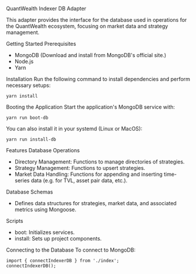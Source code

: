 QuantWealth Indexer DB Adapter

This adapter provides the interface for the database used in operations for the QuantWealth ecosystem, focusing on market data and strategy management.

Getting Started
Prerequisites
- MongoDB \(Download and install from MongoDB's official site.\)
- Node.js
- Yarn

Installation
Run the following command to install dependencies and perform necessary setups:
```
yarn install
```

Booting the Application
Start the application's MongoDB service with:
```
yarn run boot-db
```

You can also install it in your systemd (Linux or MacOS):
```
yarn run install-db
```

Features
Database Operations
- Directory Management: Functions to manage directories of strategies.
- Strategy Management: Functions to upsert strategies.
- Market Data Handling: Functions for appending and inserting time-series data (e.g. for TVL, asset pair data, etc.).

Database Schemas
- Defines data structures for strategies, market data, and associated metrics using Mongoose.

Scripts
- boot: Initializes services.
- install: Sets up project components.

Connecting to the Database
To connect to MongoDB:
```
import { connectIndexerDB } from './index';
connectIndexerDB();
```
